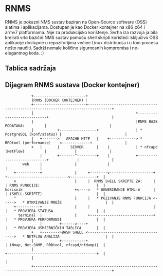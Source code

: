 # RNMS
RNMS je pokazni NMS sustav baziran na Open-Source software (OSS) alatima i aplikacijama. Dostupan je kao Docker kontejner na x86_x64 i armv7 platformama. Nije za produkcijsko korištenje.  Svrha iza razvoja ja bila kreirati vrlo bazični NMS sustav pomoću shell skripti koristeći isključivo OSS aplikacije dostupne u repozitorijima većine Linux distribucija i u tom procesu nešto naučiti. Sadrži nemale količine sigurnosnih kompromisa i ne-elegantnog koda. :)
## Tablica sadržaja

## Dijagram RNMS sustava (Docker kontejner)
```
            +------------------------+
            |RNMS (DOCKER KONTEJNER) |
            +------------------------+---------------------------------------------------------------------------------+
            |                                               +----------------------------+                             |
            |                                               |RNMS BAZE PODATAKA:         |                             |
            |           +-----------------+                 | * PostgreSQL (konf/status) |                             |
            |   +------->   APACHE HTTP   |    +------------> * RRDtool (performanse)    <-------------+               |
            +   |       |     SERVER      |    |            | * nfcapd (NetFlow)         |             |               |
                |       +-------^---------+    |            +----------------------------+             |               |
        web     |               |              |                                                       |               |
    +-----------+               |     +--------v--------------------+     +----------------------------v------------+  |
    v                           |     |  RNMS SHELL SKRIPTE ZA:     |     | RNMS FUNKCIJE:                          |  |
korisnik                        +<---->   * GENERIRANJE HTML-A      |     | (SHELL-SKRIPTE)                         |  |
    ^                           |     |   * POZIVANJE RNMS FUNKCIJA <----->   * OTKRIVANJE MREŽE                    |  |
    +-----------+               |     |                             |     |   * PROVJERA STATUSA                    |  |
      terminal  |               |     +-----------------------------+     |   * PROVJERA PERFORMANSI                |  |
                |        +------v----+                                    |   * PROVJERA USMJERNIČKIH TABLICA       |  |
            +   +-------->BASH SHELL <------------------------------------>   * NETFLOW ANALIZA                     |  |
            |            +-----------+                                    | (Nmap, Net-SNMP, RRDtool, nfcapd/nfdump)|  |
            |                                                             +-----------------------------------------+  |
            |                                                                                                          |
            +----------------------------------------------------------------------------------------------------------+
```
